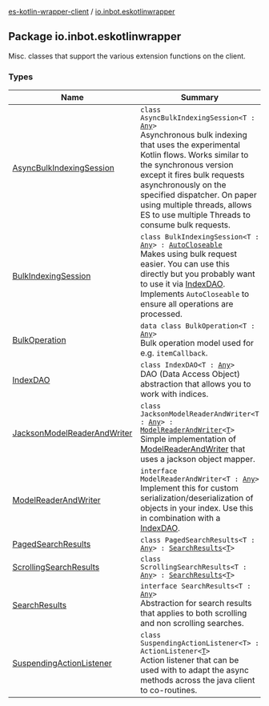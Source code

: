 [es-kotlin-wrapper-client](../index.md) / [io.inbot.eskotlinwrapper](./index.md)

## Package io.inbot.eskotlinwrapper

Misc. classes that support the various extension functions on the client.

### Types

| Name | Summary |
|---|---|
| [AsyncBulkIndexingSession](-async-bulk-indexing-session/index.md) | `class AsyncBulkIndexingSession<T : `[`Any`](https://kotlinlang.org/api/latest/jvm/stdlib/kotlin/-any/index.html)`>`<br>Asynchronous bulk indexing that uses the experimental Kotlin flows. Works similar to the synchronous version except it fires bulk requests asynchronously on the specified dispatcher. On paper using multiple threads, allows ES to use multiple Threads to consume bulk requests. |
| [BulkIndexingSession](-bulk-indexing-session/index.md) | `class BulkIndexingSession<T : `[`Any`](https://kotlinlang.org/api/latest/jvm/stdlib/kotlin/-any/index.html)`> : `[`AutoCloseable`](https://docs.oracle.com/javase/8/docs/api/java/lang/AutoCloseable.html)<br>Makes using bulk request easier. You can use this directly but you probably want to use it via [IndexDAO](-index-d-a-o/index.md). Implements `AutoCloseable` to ensure all operations are processed. |
| [BulkOperation](-bulk-operation/index.md) | `data class BulkOperation<T : `[`Any`](https://kotlinlang.org/api/latest/jvm/stdlib/kotlin/-any/index.html)`>`<br>Bulk operation model used for e.g. `itemCallback`. |
| [IndexDAO](-index-d-a-o/index.md) | `class IndexDAO<T : `[`Any`](https://kotlinlang.org/api/latest/jvm/stdlib/kotlin/-any/index.html)`>`<br>DAO (Data Access Object) abstraction that allows you to work with indices. |
| [JacksonModelReaderAndWriter](-jackson-model-reader-and-writer/index.md) | `class JacksonModelReaderAndWriter<T : `[`Any`](https://kotlinlang.org/api/latest/jvm/stdlib/kotlin/-any/index.html)`> : `[`ModelReaderAndWriter`](-model-reader-and-writer/index.md)`<`[`T`](-jackson-model-reader-and-writer/index.md#T)`>`<br>Simple implementation of [ModelReaderAndWriter](-model-reader-and-writer/index.md) that uses a jackson object mapper. |
| [ModelReaderAndWriter](-model-reader-and-writer/index.md) | `interface ModelReaderAndWriter<T : `[`Any`](https://kotlinlang.org/api/latest/jvm/stdlib/kotlin/-any/index.html)`>`<br>Implement this for custom serialization/deserialization of objects in your index. Use this in combination with a [IndexDAO](-index-d-a-o/index.md). |
| [PagedSearchResults](-paged-search-results/index.md) | `class PagedSearchResults<T : `[`Any`](https://kotlinlang.org/api/latest/jvm/stdlib/kotlin/-any/index.html)`> : `[`SearchResults`](-search-results/index.md)`<`[`T`](-paged-search-results/index.md#T)`>` |
| [ScrollingSearchResults](-scrolling-search-results/index.md) | `class ScrollingSearchResults<T : `[`Any`](https://kotlinlang.org/api/latest/jvm/stdlib/kotlin/-any/index.html)`> : `[`SearchResults`](-search-results/index.md)`<`[`T`](-scrolling-search-results/index.md#T)`>` |
| [SearchResults](-search-results/index.md) | `interface SearchResults<T : `[`Any`](https://kotlinlang.org/api/latest/jvm/stdlib/kotlin/-any/index.html)`>`<br>Abstraction for search results that applies to both scrolling and non scrolling searches. |
| [SuspendingActionListener](-suspending-action-listener/index.md) | `class SuspendingActionListener<T> : ActionListener<`[`T`](-suspending-action-listener/index.md#T)`>`<br>Action listener that can be used with to adapt the async methods across the java client to co-routines. |
